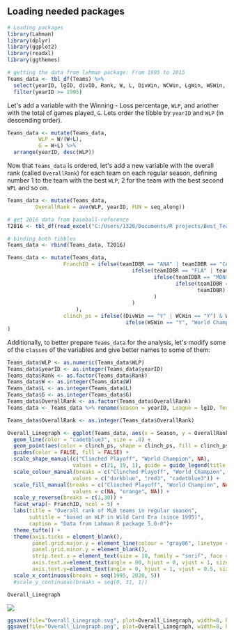 Loading needed packages
-----------------------

``` r
# Loading packages
library(Lahman)
library(dplyr)
library(ggplot2)
library(readxl)
library(ggthemes)
```

``` r
# getting the data from lahman package: From 1995 to 2015
Teams_data <- tbl_df(Teams) %>%
  select(yearID, lgID, divID, Rank, W, L, DivWin, WCWin, LgWin, WSWin, name, teamIDBR) %>%
  filter(yearID >= 1995)
```

Let's add a variable with the Winning - Loss percentage, `WLP`, and another with the total of games played, `G`. Lets order the tibble by `yearID` and `WLP` (in descending order).

``` r
Teams_data <- mutate(Teams_data,
          WLP = W/(W+L),
          G = W+L) %>%
  arrange(yearID, desc(WLP))
```

Now that `Teams_data` is ordered, let's add a new variable with the overall rank (called `OverallRank`) for each team on each regular season, defining number 1 to the team with the best `WLP`, 2 for the team with the best second `WPL` and so on.

``` r
Teams_data <- mutate(Teams_data,
         OverallRank = ave(WLP, yearID, FUN = seq_along))

# get 2016 data from baseball-reference
T2016 <- tbl_df(read_excel("C:/Users/1328/Documents/R projects/Best_Team_Champ/data/T2016.xlsx"))

# binding both tibbles
Teams_data <- rbind(Teams_data, T2016)
```

``` r
Teams_data <- mutate(Teams_data,
                  FranchID = ifelse(teamIDBR == "ANA" | teamIDBR == "CAL" | teamIDBR == "LAA", "LAA",
                                        ifelse(teamIDBR == "FLA" | teamIDBR == "MIA", "MIA",
                                               ifelse(teamIDBR == "MON" | teamIDBR == "WAS" | teamIDBR == "WSN", "WSN",
                                                      ifelse(teamIDBR == "TBD" | teamIDBR == "TBR", "TBR",
                                                             teamIDBR)
                                               )
                                        )
                      ),
                  clinch_ps = ifelse((DivWin == "Y" | WCWin == "Y") & WSWin == "N", "Clinched Playoff",
                                      ifelse(WSWin == "Y", "World Champion", NA))
)
```

Additionally, to better prepare `Teams_data` for the analysis, let's modify some of the `classes` of the variables and give better names to some of them:

``` r
Teams_data$WLP <- as.numeric(Teams_data$WLP)
Teams_data$yearID <- as.integer(Teams_data$yearID)
Teams_data$Rank <- as.factor(Teams_data$Rank)
Teams_data$W <- as.integer(Teams_data$W)
Teams_data$L <- as.integer(Teams_data$L)
Teams_data$G <- as.integer(Teams_data$G)
Teams_data$OverallRank <- as.factor(Teams_data$OverallRank)
Teams_data <- Teams_data %>% rename(Season = yearID, League = lgID, Team = name)
```

``` r
Teams_data$OverallRank <- as.integer(Teams_data$OverallRank)

Overall_Linegraph <- ggplot(Teams_data, aes(x = Season, y = OverallRank)) +
  geom_line(color = "cadetblue3", size = .8) +
  geom_point(aes(color = clinch_ps, shape = clinch_ps, fill = clinch_ps)) +
  guides(color = FALSE, fill = FALSE) +
  scale_shape_manual(c("Clinched Playoff", "World Champion", NA),  
                     values = c(21, 19, 1), guide = guide_legend(title = "Postseason")) +
  scale_colour_manual(breaks = c("Clinched Playoff", "World Champion", NA),  
                     values = c("darkblue", "red3", "cadetblue3")) +
  scale_fill_manual(breaks = c("Clinched Playoff", "World Champion", NA),  
                     values = c(NA, "orange", NA)) +
  scale_y_reverse(breaks = c(1,30)) +
  facet_wrap(~ FranchID, ncol = 5) +
  labs(title = "Overall rank of MLB teams in regular season",
       subtitle = "based on WLP in Wild Card Era (since 1995)",
       caption = "Data from Lahman R package 5.0-0")+
  theme_tufte() +
  theme(axis.ticks = element_blank(),
        panel.grid.major.y = element_line(colour = "gray86", linetype = "dotted", size = 0.1),
        panel.grid.minor.y = element_blank(),
        strip.text.x = element_text(size = 10, family = "serif", face = "bold", colour = "black", angle = 0),
        axis.text.x=element_text(angle = 90, hjust = 0, vjust = 1, size = 7),
        axis.text.y=element_text(angle = 0, hjust = 1, vjust = 0.5, size = 6)) +
  scale_x_continuous(breaks = seq(1995, 2020, 5))
  #scale_y_continuous(breaks = seq(0, 31, 1))

Overall_Linegraph
```

![](/ranking_sparklines-1.jpg)

``` r
ggsave(file="Overall_Linegraph.svg", plot=Overall_Linegraph, width=8, height=5)
ggsave(file="Overall_Linegraph.png", plot=Overall_Linegraph, width=8, height=5)
```
